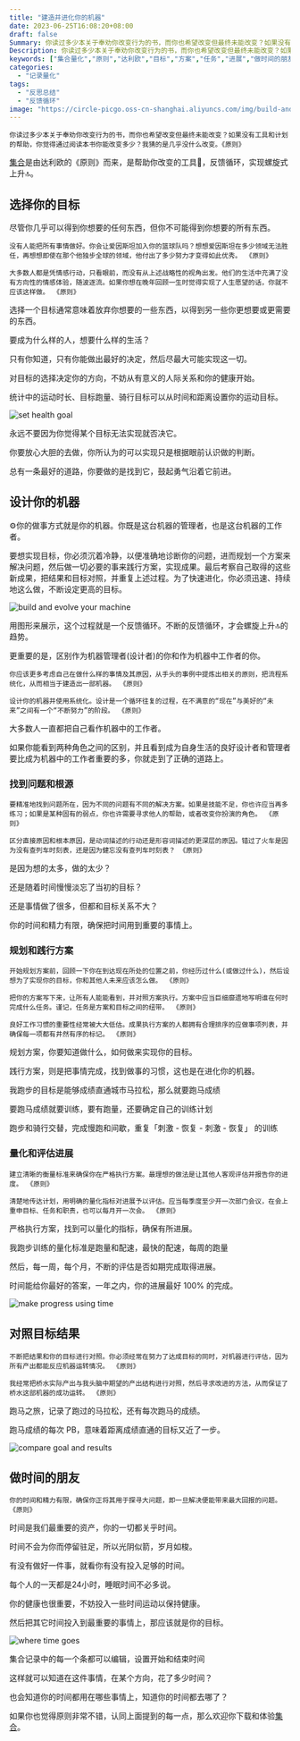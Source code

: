 ```yaml
---
title: "建造并进化你的机器"
date: 2023-06-25T16:08:20+08:00
draft: false
Summary: 你读过多少本关于奉劝你改变行为的书，而你也希望改变但最终未能改变？如果没有工具和计划的帮助，你觉得通过阅读本书你能改变多少？我猜的是几乎没什么改变。学以致用，集合是由达利欧的《原则》而来，是帮助你改变的工具，反馈循环，实现螺旋式上升🔝。
Description: 你读过多少本关于奉劝你改变行为的书，而你也希望改变但最终未能改变？如果没有工具和计划的帮助，你觉得通过阅读本书你能改变多少？我猜的是几乎没什么改变。学以致用，集合是由达利欧的《原则》而来，是帮助你改变的工具，反馈循环，实现螺旋式上升🔝。
keywords: ["集合量化","原则","达利欧","目标","方案","任务","进展","做时间的朋友"]
categories:
  - "记录量化"
tags:
  - "反思总结"
  - "反馈循环"
image: "https://circle-picgo.oss-cn-shanghai.aliyuncs.com/img/build-and-evolve.png"
---
```


```
你读过多少本关于奉劝你改变行为的书，而你也希望改变但最终未能改变？如果没有工具和计划的帮助，你觉得通过阅读本书你能改变多少？我猜的是几乎没什么改变。《原则》
```

[集合](https://t.cmcn.me/app?ref=principle)是由达利欧的《原则》而来，是帮助你改变的工具🔧，反馈循环，实现螺旋式上升🔝。

## 选择你的目标

尽管你几乎可以得到你想要的任何东西，但你不可能得到你想要的所有东西。

```
没有人能把所有事情做好。你会让爱因斯坦加入你的篮球队吗？想想爱因斯坦在多少领域无法胜任，再想想即使在那个他独步全球的领域，他付出了多少努力才变得如此优秀。 《原则》

大多数人都是凭情感行动，只看眼前，而没有从上述战略性的视角出发。他们的生活中充满了没有方向性的情感体验，随波逐流。如果你想在晚年回顾一生时觉得实现了人生愿望的话，你就不应该这样做。 《原则》
```

选择一个目标通常意味着放弃你想要的一些东西，以得到另一些你更想要或更需要的东西。

要成为什么样的人，想要什么样的生活？

只有你知道，只有你能做出最好的决定，然后尽最大可能实现这一切。

对目标的选择决定你的方向，不妨从有意义的人际关系和你的健康开始。

统计中的运动时长、目标跑量、骑行目标可以从时间和距离设置你的运动目标。

![set health goal](https://circle-picgo.oss-cn-shanghai.aliyuncs.com/img/set-health-goal.png)

永远不要因为你觉得某个目标无法实现就否决它。

你要放心大胆的去做，你所认为的可以实现只是根据眼前认识做的判断。

总有一条最好的道路，你要做的是找到它，鼓起勇气沿着它前进。

## 设计你的机器

⚙️你的做事方式就是你的机器。你既是这台机器的管理者，也是这台机器的工作者。

要想实现目标，你必须沉着冷静，以便准确地诊断你的问题，进而规划一个方案来解决问题，然后做一切必要的事来践行方案，实现成果。最后考察自己取得的这些新成果，把结果和目标对照，并重复上述过程。为了快速进化，你必须迅速、持续地这么做，不断设定更高的目标。

![build and evolve your machine](https://circle-picgo.oss-cn-shanghai.aliyuncs.com/img/build-and-evolve.png)

用图形来展示，这个过程就是一个反馈循环。不断的反馈循环，才会螺旋上升🔝的趋势。

更重要的是，区别作为机器管理者(设计者)的你和作为机器中工作者的你。

```
你应该更多考虑自己在做什么样的事情及其原因，从手头的事例中提炼出相关的原则，把流程系统化，从而相当于建造出一部机器。 《原则》

设计你的机器并使用系统化。设计是一个循环往复的过程，在不满意的“现在”与美好的“未来”之间有一个“不断努力”的阶段。 《原则》
```

大多数人一直都把自己看作机器中的工作者。

如果你能看到两种角色之间的区别，并且看到成为自身生活的良好设计者和管理者要比成为机器中的工作者重要的多，你就走到了正确的道路上。

### 找到问题和根源

```
要精准地找到问题所在，因为不同的问题有不同的解决方案。如果是技能不足，你也许应当再多练习；如果是某种固有的弱点，你也许需要寻求他人的帮助，或者改变你扮演的角色。 《原则》

区分直接原因和根本原因，是动词描述的行动还是形容词描述的更深层的原因。错过了火车是因为没有查列车时刻表，还是因为健忘没有查列车时刻表？ 《原则》
```

是因为想的太多，做的太少？

还是随着时间慢慢淡忘了当初的目标？

还是事情做了很多，但都和目标关系不大？

你的时间和精力有限，确保把时间用到重要的事情上。

### 规划和践行方案

```
开始规划方案前，回顾一下你在到达现在所处的位置之前，你经历过什么(或做过什么)，然后设想为了实现你的目标，你和其他人未来应该怎么做。 《原则》

把你的方案写下来，让所有人能能看到，并对照方案执行。方案中应当巨细靡遗地写明谁在何时完成什么任务。谨记，任务是方案和目标之间的纽带。 《原则》

良好工作习惯的重要性经常被大大低估。成果执行方案的人都拥有合理排序的应做事项列表，并确保每一项都有井然有序的标记。 《原则》
```

规划方案，你要知道做什么，如何做来实现你的目标。

践行方案，则是把事情完成，找到做事的习惯，这也是在进化你的机器。

我跑步的目标是能够成绩直通城市马拉松，那么就要跑马成绩

要跑马成绩就要训练，要有跑量，还要确定自己的训练计划

跑步和骑行交替，完成慢跑和间歇，重复「刺激 - 恢复 - 刺激 - 恢复」 的训练

### 量化和评估进展

```
建立清晰的衡量标准来确保你在严格执行方案。最理想的做法是让其他人客观评估并报告你的进度。 《原则》

清楚地传达计划，用明确的量化指标对进展予以评估。应当每季度至少开一次部门会议，在会上重申目标、任务和职责，也可以每月开一次会。 《原则》
```

严格执行方案，找到可以量化的指标，确保有所进展。

我跑步训练的量化标准是跑量和配速，最快的配速，每周的跑量

然后，每一周，每个月，不断的评估是否如期完成取得进展。

时间能给你最好的答案，一年之内，你的进展最好 100% 的完成。

![make progress using time](https://circle-picgo.oss-cn-shanghai.aliyuncs.com/img/make-progress-time.png)

## 对照目标结果

```
不断把结果和你的目标进行对照。你必须经常在努力了达成目标的同时，对机器进行评估，因为所有产出都能反应机器运转情况。 《原则》

我经常把桥水实际产出与我头脑中期望的产出结构进行对照，然后寻求改进的方法，从而保证了桥水这部机器的成功运转。 《原则》
```

跑马之旅，记录了跑过的马拉松，还有每次跑马的成绩。

跑马成绩的每次 PB，意味着距离成绩直通的目标又近了一步。

![compare goal and results](https://circle-picgo.oss-cn-shanghai.aliyuncs.com/img/compare-goal-result.png)

## 做时间的朋友

```
你的时间和精力有限，确保你正将其用于探寻大问题，即一旦解决便能带来最大回报的问题。 《原则》
```

时间是我们最重要的资产，你的一切都关乎时间。

时间不会为你而停留驻足，所以光阴似箭，岁月如梭。

有没有做好一件事，就看你有没有投入足够的时间。

每个人的一天都是24小时，睡眠时间不必多说。

你的健康也很重要，不妨投入一些时间运动以保持健康。

然后把其它时间投入到最重要的事情上，那应该就是你的目标。

![where time goes](https://circle-picgo.oss-cn-shanghai.aliyuncs.com/img/where-time-goes.png)

集合记录中的每一个条都可以编辑，设置开始和结束时间

这样就可以知道在这件事情，在某个方向，花了多少时间？

也会知道你的时间都用在哪些事情上，知道你的时间都去哪了？


如果你也觉得原则非常不错，认同上面提到的每一点，那么欢迎你下载和体验[集合](https://t.cmcn.me/app?ref=principle)。

